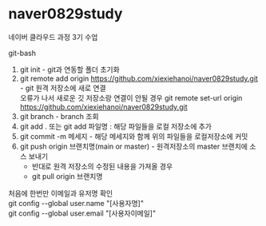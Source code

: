 # naver0829study
네이버 클라우드 과정 3기 수업

git-bash

1. git init - git과 연동할 폴더 초기화
2. git remote add origin https://github.com/xiexiehanoi/naver0829study.git - git 원격 저장소에 새로 연결  
    오류가 나서 새로운 깃 저장소랑 연결이 안될 경우
   git remote set-url origin https://github.com/xiexiehanoi/naver0829study.git
4. git branch - branch 조회
5. git add .  또는 git add 파일명 : 해당 파일들을 로컬 저장소에 추가
6. git commit -m 메세지 - 해당 메세지와 함께 위의 파일들을 로컬저장소에 커밋
7. git push origin 브랜치명(main or master) - 원격저장소의 master 브랜치에 소스 보내기
    - 반대로 원격 저장소의 수정된 내용을 가져올 경우
    - git pull origin 브랜치명

처음에 한번만 이메일과 유저명 확인  
  git config --global user.name "[사용자명]"  
  git config --global user.email "[사용자이메일]"  
